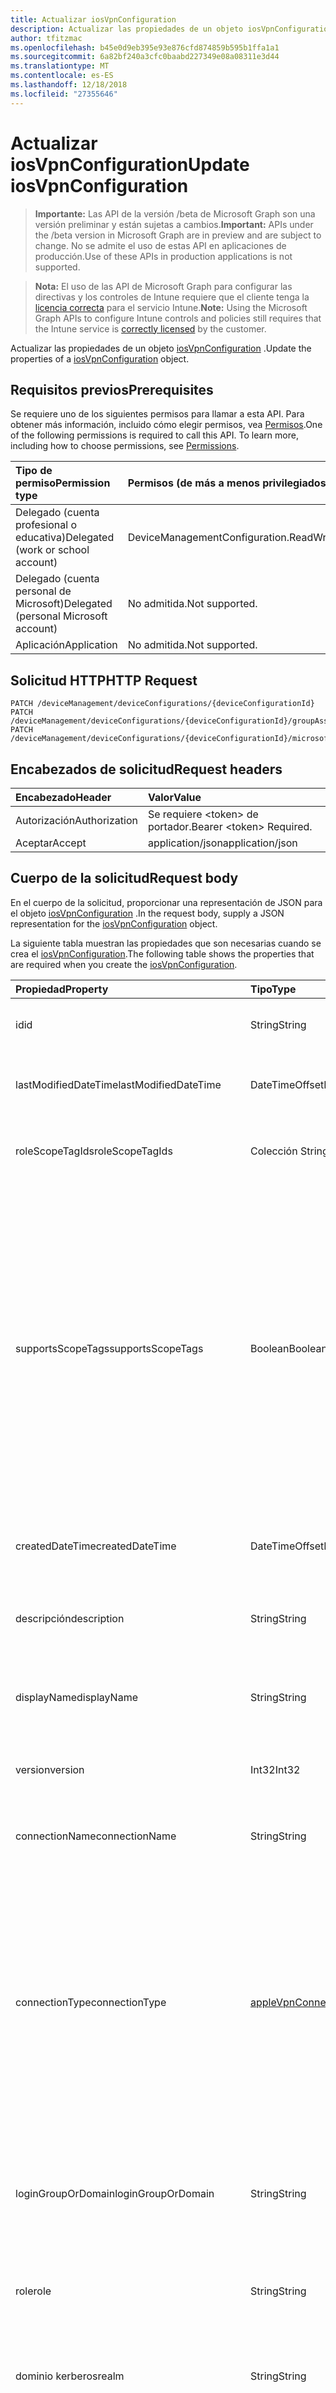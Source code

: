 ```yaml
---
title: Actualizar iosVpnConfiguration
description: Actualizar las propiedades de un objeto iosVpnConfiguration.
author: tfitzmac
ms.openlocfilehash: b45e0d9eb395e93e876cfd874859b595b1ffa1a1
ms.sourcegitcommit: 6a82bf240a3cfc0baabd227349e08a08311e3d44
ms.translationtype: MT
ms.contentlocale: es-ES
ms.lasthandoff: 12/18/2018
ms.locfileid: "27355646"
---
```

# <a name="update-iosvpnconfiguration"></a><span data-ttu-id="84b96-103">Actualizar iosVpnConfiguration</span><span class="sxs-lookup"><span data-stu-id="84b96-103">Update iosVpnConfiguration</span></span>

> <span data-ttu-id="84b96-104">**Importante:** Las API de la versión /beta de Microsoft Graph son una versión preliminar y están sujetas a cambios.</span><span class="sxs-lookup"><span data-stu-id="84b96-104">**Important:** APIs under the /beta version in Microsoft Graph are in preview and are subject to change.</span></span> <span data-ttu-id="84b96-105">No se admite el uso de estas API en aplicaciones de producción.</span><span class="sxs-lookup"><span data-stu-id="84b96-105">Use of these APIs in production applications is not supported.</span></span>

> <span data-ttu-id="84b96-106">**Nota:** El uso de las API de Microsoft Graph para configurar las directivas y los controles de Intune requiere que el cliente tenga la [licencia correcta](https://go.microsoft.com/fwlink/?linkid=839381) para el servicio Intune.</span><span class="sxs-lookup"><span data-stu-id="84b96-106">**Note:** Using the Microsoft Graph APIs to configure Intune controls and policies still requires that the Intune service is [correctly licensed](https://go.microsoft.com/fwlink/?linkid=839381) by the customer.</span></span>

<span data-ttu-id="84b96-107">Actualizar las propiedades de un objeto [iosVpnConfiguration](../resources/intune-deviceconfig-iosvpnconfiguration.md) .</span><span class="sxs-lookup"><span data-stu-id="84b96-107">Update the properties of a [iosVpnConfiguration](../resources/intune-deviceconfig-iosvpnconfiguration.md) object.</span></span>
## <a name="prerequisites"></a><span data-ttu-id="84b96-108">Requisitos previos</span><span class="sxs-lookup"><span data-stu-id="84b96-108">Prerequisites</span></span>
<span data-ttu-id="84b96-p102">Se requiere uno de los siguientes permisos para llamar a esta API. Para obtener más información, incluido cómo elegir permisos, vea [Permisos](/graph/permissions-reference).</span><span class="sxs-lookup"><span data-stu-id="84b96-p102">One of the following permissions is required to call this API. To learn more, including how to choose permissions, see [Permissions](/graph/permissions-reference).</span></span>

|<span data-ttu-id="84b96-111">Tipo de permiso</span><span class="sxs-lookup"><span data-stu-id="84b96-111">Permission type</span></span>|<span data-ttu-id="84b96-112">Permisos (de más a menos privilegiados)</span><span class="sxs-lookup"><span data-stu-id="84b96-112">Permissions (from most to least privileged)</span></span>|
|:---|:---|
|<span data-ttu-id="84b96-113">Delegado (cuenta profesional o educativa)</span><span class="sxs-lookup"><span data-stu-id="84b96-113">Delegated (work or school account)</span></span>|<span data-ttu-id="84b96-114">DeviceManagementConfiguration.ReadWrite.All</span><span class="sxs-lookup"><span data-stu-id="84b96-114">DeviceManagementConfiguration.ReadWrite.All</span></span>|
|<span data-ttu-id="84b96-115">Delegado (cuenta personal de Microsoft)</span><span class="sxs-lookup"><span data-stu-id="84b96-115">Delegated (personal Microsoft account)</span></span>|<span data-ttu-id="84b96-116">No admitida.</span><span class="sxs-lookup"><span data-stu-id="84b96-116">Not supported.</span></span>|
|<span data-ttu-id="84b96-117">Aplicación</span><span class="sxs-lookup"><span data-stu-id="84b96-117">Application</span></span>|<span data-ttu-id="84b96-118">No admitida.</span><span class="sxs-lookup"><span data-stu-id="84b96-118">Not supported.</span></span>|

## <a name="http-request"></a><span data-ttu-id="84b96-119">Solicitud HTTP</span><span class="sxs-lookup"><span data-stu-id="84b96-119">HTTP Request</span></span>
<!-- {
  "blockType": "ignored"
}
-->
``` http
PATCH /deviceManagement/deviceConfigurations/{deviceConfigurationId}
PATCH /deviceManagement/deviceConfigurations/{deviceConfigurationId}/groupAssignments/{deviceConfigurationGroupAssignmentId}/deviceConfiguration
PATCH /deviceManagement/deviceConfigurations/{deviceConfigurationId}/microsoft.graph.windowsDomainJoinConfiguration/networkAccessConfigurations/{deviceConfigurationId}
```

## <a name="request-headers"></a><span data-ttu-id="84b96-120">Encabezados de solicitud</span><span class="sxs-lookup"><span data-stu-id="84b96-120">Request headers</span></span>
|<span data-ttu-id="84b96-121">Encabezado</span><span class="sxs-lookup"><span data-stu-id="84b96-121">Header</span></span>|<span data-ttu-id="84b96-122">Valor</span><span class="sxs-lookup"><span data-stu-id="84b96-122">Value</span></span>|
|:---|:---|
|<span data-ttu-id="84b96-123">Autorización</span><span class="sxs-lookup"><span data-stu-id="84b96-123">Authorization</span></span>|<span data-ttu-id="84b96-124">Se requiere &lt;token&gt; de portador.</span><span class="sxs-lookup"><span data-stu-id="84b96-124">Bearer &lt;token&gt; Required.</span></span>|
|<span data-ttu-id="84b96-125">Aceptar</span><span class="sxs-lookup"><span data-stu-id="84b96-125">Accept</span></span>|<span data-ttu-id="84b96-126">application/json</span><span class="sxs-lookup"><span data-stu-id="84b96-126">application/json</span></span>|

## <a name="request-body"></a><span data-ttu-id="84b96-127">Cuerpo de la solicitud</span><span class="sxs-lookup"><span data-stu-id="84b96-127">Request body</span></span>
<span data-ttu-id="84b96-128">En el cuerpo de la solicitud, proporcionar una representación de JSON para el objeto [iosVpnConfiguration](../resources/intune-deviceconfig-iosvpnconfiguration.md) .</span><span class="sxs-lookup"><span data-stu-id="84b96-128">In the request body, supply a JSON representation for the [iosVpnConfiguration](../resources/intune-deviceconfig-iosvpnconfiguration.md) object.</span></span>

<span data-ttu-id="84b96-129">La siguiente tabla muestran las propiedades que son necesarias cuando se crea el [iosVpnConfiguration](../resources/intune-deviceconfig-iosvpnconfiguration.md).</span><span class="sxs-lookup"><span data-stu-id="84b96-129">The following table shows the properties that are required when you create the [iosVpnConfiguration](../resources/intune-deviceconfig-iosvpnconfiguration.md).</span></span>

|<span data-ttu-id="84b96-130">Propiedad</span><span class="sxs-lookup"><span data-stu-id="84b96-130">Property</span></span>|<span data-ttu-id="84b96-131">Tipo</span><span class="sxs-lookup"><span data-stu-id="84b96-131">Type</span></span>|<span data-ttu-id="84b96-132">Descripción</span><span class="sxs-lookup"><span data-stu-id="84b96-132">Description</span></span>|
|:---|:---|:---|
|<span data-ttu-id="84b96-133">id</span><span class="sxs-lookup"><span data-stu-id="84b96-133">id</span></span>|<span data-ttu-id="84b96-134">String</span><span class="sxs-lookup"><span data-stu-id="84b96-134">String</span></span>|<span data-ttu-id="84b96-135">Clave de la entidad.</span><span class="sxs-lookup"><span data-stu-id="84b96-135">Key of the entity.</span></span> <span data-ttu-id="84b96-136">Heredado de [deviceConfiguration](../resources/intune-deviceconfig-deviceconfiguration.md)</span><span class="sxs-lookup"><span data-stu-id="84b96-136">Inherited from [deviceConfiguration](../resources/intune-deviceconfig-deviceconfiguration.md)</span></span>|
|<span data-ttu-id="84b96-137">lastModifiedDateTime</span><span class="sxs-lookup"><span data-stu-id="84b96-137">lastModifiedDateTime</span></span>|<span data-ttu-id="84b96-138">DateTimeOffset</span><span class="sxs-lookup"><span data-stu-id="84b96-138">DateTimeOffset</span></span>|<span data-ttu-id="84b96-139">Fecha y hora en la que se modificó el objeto por última vez.</span><span class="sxs-lookup"><span data-stu-id="84b96-139">DateTime the object was last modified.</span></span> <span data-ttu-id="84b96-140">Heredado de [deviceConfiguration](../resources/intune-deviceconfig-deviceconfiguration.md)</span><span class="sxs-lookup"><span data-stu-id="84b96-140">Inherited from [deviceConfiguration](../resources/intune-deviceconfig-deviceconfiguration.md)</span></span>|
|<span data-ttu-id="84b96-141">roleScopeTagIds</span><span class="sxs-lookup"><span data-stu-id="84b96-141">roleScopeTagIds</span></span>|<span data-ttu-id="84b96-142">Colección String</span><span class="sxs-lookup"><span data-stu-id="84b96-142">String collection</span></span>|<span data-ttu-id="84b96-143">Lista de etiquetas de ámbito para esta instancia de entidad.</span><span class="sxs-lookup"><span data-stu-id="84b96-143">List of Scope Tags for this Entity instance.</span></span> <span data-ttu-id="84b96-144">Heredado de [deviceConfiguration](../resources/intune-deviceconfig-deviceconfiguration.md)</span><span class="sxs-lookup"><span data-stu-id="84b96-144">Inherited from [deviceConfiguration](../resources/intune-deviceconfig-deviceconfiguration.md)</span></span>|
|<span data-ttu-id="84b96-145">supportsScopeTags</span><span class="sxs-lookup"><span data-stu-id="84b96-145">supportsScopeTags</span></span>|<span data-ttu-id="84b96-146">Boolean</span><span class="sxs-lookup"><span data-stu-id="84b96-146">Boolean</span></span>|<span data-ttu-id="84b96-147">Indica si la configuración del dispositivo subyacente admite la asignación de etiquetas de ámbito.</span><span class="sxs-lookup"><span data-stu-id="84b96-147">Indicates whether or not the underlying Device Configuration supports the assignment of scope tags.</span></span> <span data-ttu-id="84b96-148">No se permite la asignación a la propiedad ScopeTags cuando este valor es false y entidades no estará visibles para los usuarios con ámbito.</span><span class="sxs-lookup"><span data-stu-id="84b96-148">Assigning to the ScopeTags property is not allowed when this value is false and entities will not be visible to scoped users.</span></span> <span data-ttu-id="84b96-149">Esto se produce para las directivas de heredado creadas en Silverlight y se puede resolver por eliminar y volver a crear la directiva en el Portal de Azure.</span><span class="sxs-lookup"><span data-stu-id="84b96-149">This occurs for Legacy policies created in Silverlight and can be resolved by deleting and recreating the policy in the Azure Portal.</span></span> <span data-ttu-id="84b96-150">Esta propiedad es de sólo lectura.</span><span class="sxs-lookup"><span data-stu-id="84b96-150">This property is read-only.</span></span> <span data-ttu-id="84b96-151">Heredado de [deviceConfiguration](../resources/intune-deviceconfig-deviceconfiguration.md)</span><span class="sxs-lookup"><span data-stu-id="84b96-151">Inherited from [deviceConfiguration](../resources/intune-deviceconfig-deviceconfiguration.md)</span></span>|
|<span data-ttu-id="84b96-152">createdDateTime</span><span class="sxs-lookup"><span data-stu-id="84b96-152">createdDateTime</span></span>|<span data-ttu-id="84b96-153">DateTimeOffset</span><span class="sxs-lookup"><span data-stu-id="84b96-153">DateTimeOffset</span></span>|<span data-ttu-id="84b96-154">Fecha y hora en la que se creó el objeto.</span><span class="sxs-lookup"><span data-stu-id="84b96-154">DateTime the object was created.</span></span> <span data-ttu-id="84b96-155">Heredado de [deviceConfiguration](../resources/intune-deviceconfig-deviceconfiguration.md)</span><span class="sxs-lookup"><span data-stu-id="84b96-155">Inherited from [deviceConfiguration](../resources/intune-deviceconfig-deviceconfiguration.md)</span></span>|
|<span data-ttu-id="84b96-156">descripción</span><span class="sxs-lookup"><span data-stu-id="84b96-156">description</span></span>|<span data-ttu-id="84b96-157">String</span><span class="sxs-lookup"><span data-stu-id="84b96-157">String</span></span>|<span data-ttu-id="84b96-158">Descripción proporcionada por el administrador de la configuración del dispositivo.</span><span class="sxs-lookup"><span data-stu-id="84b96-158">Admin provided description of the Device Configuration.</span></span> <span data-ttu-id="84b96-159">Heredado de [deviceConfiguration](../resources/intune-deviceconfig-deviceconfiguration.md)</span><span class="sxs-lookup"><span data-stu-id="84b96-159">Inherited from [deviceConfiguration](../resources/intune-deviceconfig-deviceconfiguration.md)</span></span>|
|<span data-ttu-id="84b96-160">displayName</span><span class="sxs-lookup"><span data-stu-id="84b96-160">displayName</span></span>|<span data-ttu-id="84b96-161">String</span><span class="sxs-lookup"><span data-stu-id="84b96-161">String</span></span>|<span data-ttu-id="84b96-162">Nombre proporcionado por el administrador de la configuración del dispositivo.</span><span class="sxs-lookup"><span data-stu-id="84b96-162">Admin provided name of the device configuration.</span></span> <span data-ttu-id="84b96-163">Heredado de [deviceConfiguration](../resources/intune-deviceconfig-deviceconfiguration.md)</span><span class="sxs-lookup"><span data-stu-id="84b96-163">Inherited from [deviceConfiguration](../resources/intune-deviceconfig-deviceconfiguration.md)</span></span>|
|<span data-ttu-id="84b96-164">version</span><span class="sxs-lookup"><span data-stu-id="84b96-164">version</span></span>|<span data-ttu-id="84b96-165">Int32</span><span class="sxs-lookup"><span data-stu-id="84b96-165">Int32</span></span>|<span data-ttu-id="84b96-166">Versión de la configuración del dispositivo.</span><span class="sxs-lookup"><span data-stu-id="84b96-166">Version of the device configuration.</span></span> <span data-ttu-id="84b96-167">Heredado de [deviceConfiguration](../resources/intune-deviceconfig-deviceconfiguration.md)</span><span class="sxs-lookup"><span data-stu-id="84b96-167">Inherited from [deviceConfiguration](../resources/intune-deviceconfig-deviceconfiguration.md)</span></span>|
|<span data-ttu-id="84b96-168">connectionName</span><span class="sxs-lookup"><span data-stu-id="84b96-168">connectionName</span></span>|<span data-ttu-id="84b96-169">String</span><span class="sxs-lookup"><span data-stu-id="84b96-169">String</span></span>|<span data-ttu-id="84b96-170">Nombre de la conexión que se muestra al usuario.</span><span class="sxs-lookup"><span data-stu-id="84b96-170">Connection name displayed to the user.</span></span> <span data-ttu-id="84b96-171">Se hereda de [appleVpnConfiguration](../resources/intune-deviceconfig-applevpnconfiguration.md)</span><span class="sxs-lookup"><span data-stu-id="84b96-171">Inherited from [appleVpnConfiguration](../resources/intune-deviceconfig-applevpnconfiguration.md)</span></span>|
|<span data-ttu-id="84b96-172">connectionType</span><span class="sxs-lookup"><span data-stu-id="84b96-172">connectionType</span></span>|[<span data-ttu-id="84b96-173">appleVpnConnectionType</span><span class="sxs-lookup"><span data-stu-id="84b96-173">appleVpnConnectionType</span></span>](../resources/intune-deviceconfig-applevpnconnectiontype.md)|<span data-ttu-id="84b96-174">Tipo de conexión.</span><span class="sxs-lookup"><span data-stu-id="84b96-174">Connection type.</span></span> <span data-ttu-id="84b96-175">Se hereda de [appleVpnConfiguration](../resources/intune-deviceconfig-applevpnconfiguration.md).</span><span class="sxs-lookup"><span data-stu-id="84b96-175">Inherited from [appleVpnConfiguration](../resources/intune-deviceconfig-applevpnconfiguration.md).</span></span> <span data-ttu-id="84b96-176">Los valores posibles son: `ciscoAnyConnect`, `pulseSecure`, `f5EdgeClient`, `dellSonicWallMobileConnect`, `checkPointCapsuleVpn`, `customVpn`, `ciscoIPSec`, `citrix`, `ciscoAnyConnectV2`, `paloAltoGlobalProtect`, `zscalerPrivateAccess`, `f5Access2018`, `citrixSso`, `paloAltoGlobalProtectV2`.</span><span class="sxs-lookup"><span data-stu-id="84b96-176">Possible values are: `ciscoAnyConnect`, `pulseSecure`, `f5EdgeClient`, `dellSonicWallMobileConnect`, `checkPointCapsuleVpn`, `customVpn`, `ciscoIPSec`, `citrix`, `ciscoAnyConnectV2`, `paloAltoGlobalProtect`, `zscalerPrivateAccess`, `f5Access2018`, `citrixSso`, `paloAltoGlobalProtectV2`.</span></span>|
|<span data-ttu-id="84b96-177">loginGroupOrDomain</span><span class="sxs-lookup"><span data-stu-id="84b96-177">loginGroupOrDomain</span></span>|<span data-ttu-id="84b96-178">String</span><span class="sxs-lookup"><span data-stu-id="84b96-178">String</span></span>|<span data-ttu-id="84b96-179">Grupo de inicio de sesión o dominio cuando se establece el tipo de conexión a Dell SonicWALL Mobile conexión.</span><span class="sxs-lookup"><span data-stu-id="84b96-179">Login group or domain when connection type is set to Dell SonicWALL Mobile Connection.</span></span> <span data-ttu-id="84b96-180">Se hereda de [appleVpnConfiguration](../resources/intune-deviceconfig-applevpnconfiguration.md)</span><span class="sxs-lookup"><span data-stu-id="84b96-180">Inherited from [appleVpnConfiguration](../resources/intune-deviceconfig-applevpnconfiguration.md)</span></span>|
|<span data-ttu-id="84b96-181">role</span><span class="sxs-lookup"><span data-stu-id="84b96-181">role</span></span>|<span data-ttu-id="84b96-182">String</span><span class="sxs-lookup"><span data-stu-id="84b96-182">String</span></span>|<span data-ttu-id="84b96-183">Función de tipo de conexión se establece en impulsos seguro.</span><span class="sxs-lookup"><span data-stu-id="84b96-183">Role when connection type is set to Pulse Secure.</span></span> <span data-ttu-id="84b96-184">Se hereda de [appleVpnConfiguration](../resources/intune-deviceconfig-applevpnconfiguration.md)</span><span class="sxs-lookup"><span data-stu-id="84b96-184">Inherited from [appleVpnConfiguration](../resources/intune-deviceconfig-applevpnconfiguration.md)</span></span>|
|<span data-ttu-id="84b96-185">dominio kerberos</span><span class="sxs-lookup"><span data-stu-id="84b96-185">realm</span></span>|<span data-ttu-id="84b96-186">String</span><span class="sxs-lookup"><span data-stu-id="84b96-186">String</span></span>|<span data-ttu-id="84b96-187">Dominio Kerberos cuando se establece el tipo de conexión a impulsos seguro.</span><span class="sxs-lookup"><span data-stu-id="84b96-187">Realm when connection type is set to Pulse Secure.</span></span> <span data-ttu-id="84b96-188">Se hereda de [appleVpnConfiguration](../resources/intune-deviceconfig-applevpnconfiguration.md)</span><span class="sxs-lookup"><span data-stu-id="84b96-188">Inherited from [appleVpnConfiguration](../resources/intune-deviceconfig-applevpnconfiguration.md)</span></span>|
|<span data-ttu-id="84b96-189">servidor</span><span class="sxs-lookup"><span data-stu-id="84b96-189">server</span></span>|[<span data-ttu-id="84b96-190">servidor de VPN</span><span class="sxs-lookup"><span data-stu-id="84b96-190">vpnServer</span></span>](../resources/intune-deviceconfig-vpnserver.md)|<span data-ttu-id="84b96-191">Servidor de VPN en la red.</span><span class="sxs-lookup"><span data-stu-id="84b96-191">VPN Server on the network.</span></span> <span data-ttu-id="84b96-192">Asegúrese de que los usuarios finales pueden tener acceso a esta ubicación de red.</span><span class="sxs-lookup"><span data-stu-id="84b96-192">Make sure end users can access this network location.</span></span> <span data-ttu-id="84b96-193">Se hereda de [appleVpnConfiguration](../resources/intune-deviceconfig-applevpnconfiguration.md)</span><span class="sxs-lookup"><span data-stu-id="84b96-193">Inherited from [appleVpnConfiguration](../resources/intune-deviceconfig-applevpnconfiguration.md)</span></span>|
|<span data-ttu-id="84b96-194">identificador</span><span class="sxs-lookup"><span data-stu-id="84b96-194">identifier</span></span>|<span data-ttu-id="84b96-195">String</span><span class="sxs-lookup"><span data-stu-id="84b96-195">String</span></span>|<span data-ttu-id="84b96-196">Identificador proporcionado por el proveedor de VPN cuando se establece el tipo de conexión a VPN personalizado.</span><span class="sxs-lookup"><span data-stu-id="84b96-196">Identifier provided by VPN vendor when connection type is set to Custom VPN.</span></span> <span data-ttu-id="84b96-197">Por ejemplo: AnyConnect de Cisco usa un identificador de la com.cisco.anyconnect.applevpn.plugin de formulario Inherited desde [appleVpnConfiguration](../resources/intune-deviceconfig-applevpnconfiguration.md)</span><span class="sxs-lookup"><span data-stu-id="84b96-197">For example: Cisco AnyConnect uses an identifier of the form com.cisco.anyconnect.applevpn.plugin Inherited from [appleVpnConfiguration](../resources/intune-deviceconfig-applevpnconfiguration.md)</span></span>|
|<span data-ttu-id="84b96-198">customData</span><span class="sxs-lookup"><span data-stu-id="84b96-198">customData</span></span>|<span data-ttu-id="84b96-199">colección [keyValue](../resources/intune-deviceconfig-keyvalue.md)</span><span class="sxs-lookup"><span data-stu-id="84b96-199">[keyValue](../resources/intune-deviceconfig-keyvalue.md) collection</span></span>|<span data-ttu-id="84b96-200">Datos personalizados cuando se establece el tipo de conexión a VPN personalizado.</span><span class="sxs-lookup"><span data-stu-id="84b96-200">Custom data when connection type is set to Custom VPN.</span></span> <span data-ttu-id="84b96-201">Use este campo para habilitar la funcionalidad no admitida por Intune, pero disponible en la solución de VPN.</span><span class="sxs-lookup"><span data-stu-id="84b96-201">Use this field to enable functionality not supported by Intune, but available in your VPN solution.</span></span> <span data-ttu-id="84b96-202">Póngase en contacto con su proveedor de VPN para obtener información sobre cómo agregar estos pares de clave y valor.</span><span class="sxs-lookup"><span data-stu-id="84b96-202">Contact your VPN vendor to learn how to add these key/value pairs.</span></span> <span data-ttu-id="84b96-203">Esta colección puede contener un máximo de 25 elementos.</span><span class="sxs-lookup"><span data-stu-id="84b96-203">This collection can contain a maximum of 25 elements.</span></span> <span data-ttu-id="84b96-204">Se hereda de [appleVpnConfiguration](../resources/intune-deviceconfig-applevpnconfiguration.md)</span><span class="sxs-lookup"><span data-stu-id="84b96-204">Inherited from [appleVpnConfiguration](../resources/intune-deviceconfig-applevpnconfiguration.md)</span></span>|
|<span data-ttu-id="84b96-205">customKeyValueData</span><span class="sxs-lookup"><span data-stu-id="84b96-205">customKeyValueData</span></span>|<span data-ttu-id="84b96-206">Colección [keyValuePair](../resources/intune-shared-keyvaluepair.md)</span><span class="sxs-lookup"><span data-stu-id="84b96-206">[keyValuePair](../resources/intune-shared-keyvaluepair.md) collection</span></span>|<span data-ttu-id="84b96-207">Datos personalizados cuando se establece el tipo de conexión a VPN personalizado.</span><span class="sxs-lookup"><span data-stu-id="84b96-207">Custom data when connection type is set to Custom VPN.</span></span> <span data-ttu-id="84b96-208">Use este campo para habilitar la funcionalidad no admitida por Intune, pero disponible en la solución de VPN.</span><span class="sxs-lookup"><span data-stu-id="84b96-208">Use this field to enable functionality not supported by Intune, but available in your VPN solution.</span></span> <span data-ttu-id="84b96-209">Póngase en contacto con su proveedor de VPN para obtener información sobre cómo agregar estos pares de clave y valor.</span><span class="sxs-lookup"><span data-stu-id="84b96-209">Contact your VPN vendor to learn how to add these key/value pairs.</span></span> <span data-ttu-id="84b96-210">Esta colección puede contener un máximo de 25 elementos.</span><span class="sxs-lookup"><span data-stu-id="84b96-210">This collection can contain a maximum of 25 elements.</span></span> <span data-ttu-id="84b96-211">Se hereda de [appleVpnConfiguration](../resources/intune-deviceconfig-applevpnconfiguration.md)</span><span class="sxs-lookup"><span data-stu-id="84b96-211">Inherited from [appleVpnConfiguration](../resources/intune-deviceconfig-applevpnconfiguration.md)</span></span>|
|<span data-ttu-id="84b96-212">enableSplitTunneling</span><span class="sxs-lookup"><span data-stu-id="84b96-212">enableSplitTunneling</span></span>|<span data-ttu-id="84b96-213">Boolean</span><span class="sxs-lookup"><span data-stu-id="84b96-213">Boolean</span></span>|<span data-ttu-id="84b96-214">Enviar todo el tráfico de red a través de VPN.</span><span class="sxs-lookup"><span data-stu-id="84b96-214">Send all network traffic through VPN.</span></span> <span data-ttu-id="84b96-215">Se hereda de [appleVpnConfiguration](../resources/intune-deviceconfig-applevpnconfiguration.md)</span><span class="sxs-lookup"><span data-stu-id="84b96-215">Inherited from [appleVpnConfiguration](../resources/intune-deviceconfig-applevpnconfiguration.md)</span></span>|
|<span data-ttu-id="84b96-216">authenticationMethod</span><span class="sxs-lookup"><span data-stu-id="84b96-216">authenticationMethod</span></span>|[<span data-ttu-id="84b96-217">vpnAuthenticationMethod</span><span class="sxs-lookup"><span data-stu-id="84b96-217">vpnAuthenticationMethod</span></span>](../resources/intune-deviceconfig-vpnauthenticationmethod.md)|<span data-ttu-id="84b96-218">Método de autenticación para esta conexión VPN.</span><span class="sxs-lookup"><span data-stu-id="84b96-218">Authentication method for this VPN connection.</span></span> <span data-ttu-id="84b96-219">Se hereda de [appleVpnConfiguration](../resources/intune-deviceconfig-applevpnconfiguration.md).</span><span class="sxs-lookup"><span data-stu-id="84b96-219">Inherited from [appleVpnConfiguration](../resources/intune-deviceconfig-applevpnconfiguration.md).</span></span> <span data-ttu-id="84b96-220">Los valores posibles son: `certificate` y `usernameAndPassword`.</span><span class="sxs-lookup"><span data-stu-id="84b96-220">Possible values are: `certificate`, `usernameAndPassword`.</span></span>|
|<span data-ttu-id="84b96-221">enablePerApp</span><span class="sxs-lookup"><span data-stu-id="84b96-221">enablePerApp</span></span>|<span data-ttu-id="84b96-222">Boolean</span><span class="sxs-lookup"><span data-stu-id="84b96-222">Boolean</span></span>|<span data-ttu-id="84b96-223">Si se establece en true, crea de carga por aplicación VPN que más adelante se puede asociar con las aplicaciones que pueden desencadenar este conexiones VPN en dispositivo de iOS del usuario final.</span><span class="sxs-lookup"><span data-stu-id="84b96-223">Setting this to true creates Per-App VPN payload which can later be associated with Apps that can trigger this VPN conneciton on the end user's iOS device.</span></span> <span data-ttu-id="84b96-224">Se hereda de [appleVpnConfiguration](../resources/intune-deviceconfig-applevpnconfiguration.md)</span><span class="sxs-lookup"><span data-stu-id="84b96-224">Inherited from [appleVpnConfiguration](../resources/intune-deviceconfig-applevpnconfiguration.md)</span></span>|
|<span data-ttu-id="84b96-225">safariDomains</span><span class="sxs-lookup"><span data-stu-id="84b96-225">safariDomains</span></span>|<span data-ttu-id="84b96-226">Colección String</span><span class="sxs-lookup"><span data-stu-id="84b96-226">String collection</span></span>|<span data-ttu-id="84b96-227">Dominios de Safari cuando está habilitada esta VPN por la configuración de la aplicación.</span><span class="sxs-lookup"><span data-stu-id="84b96-227">Safari domains when this VPN per App setting is enabled.</span></span> <span data-ttu-id="84b96-228">Además de las aplicaciones asociadas con esta VPN, dominios de Safari especifiquen aquí también podrá desencadenar esta conexión VPN.</span><span class="sxs-lookup"><span data-stu-id="84b96-228">In addition to the apps associated with this VPN, Safari domains specified here will also be able to trigger this VPN connection.</span></span> <span data-ttu-id="84b96-229">Se hereda de [appleVpnConfiguration](../resources/intune-deviceconfig-applevpnconfiguration.md)</span><span class="sxs-lookup"><span data-stu-id="84b96-229">Inherited from [appleVpnConfiguration](../resources/intune-deviceconfig-applevpnconfiguration.md)</span></span>|
|<span data-ttu-id="84b96-230">onDemandRules</span><span class="sxs-lookup"><span data-stu-id="84b96-230">onDemandRules</span></span>|<span data-ttu-id="84b96-231">colección de [vpnOnDemandRule](../resources/intune-deviceconfig-vpnondemandrule.md)</span><span class="sxs-lookup"><span data-stu-id="84b96-231">[vpnOnDemandRule](../resources/intune-deviceconfig-vpnondemandrule.md) collection</span></span>|<span data-ttu-id="84b96-232">Reglas de On Demand.</span><span class="sxs-lookup"><span data-stu-id="84b96-232">On-Demand Rules.</span></span> <span data-ttu-id="84b96-233">Esta colección puede contener un máximo de 500 elementos.</span><span class="sxs-lookup"><span data-stu-id="84b96-233">This collection can contain a maximum of 500 elements.</span></span> <span data-ttu-id="84b96-234">Se hereda de [appleVpnConfiguration](../resources/intune-deviceconfig-applevpnconfiguration.md)</span><span class="sxs-lookup"><span data-stu-id="84b96-234">Inherited from [appleVpnConfiguration](../resources/intune-deviceconfig-applevpnconfiguration.md)</span></span>|
|<span data-ttu-id="84b96-235">proxyServer</span><span class="sxs-lookup"><span data-stu-id="84b96-235">proxyServer</span></span>|[<span data-ttu-id="84b96-236">vpnProxyServer</span><span class="sxs-lookup"><span data-stu-id="84b96-236">vpnProxyServer</span></span>](../resources/intune-deviceconfig-vpnproxyserver.md)|<span data-ttu-id="84b96-237">Servidor proxy.</span><span class="sxs-lookup"><span data-stu-id="84b96-237">Proxy Server.</span></span> <span data-ttu-id="84b96-238">Se hereda de [appleVpnConfiguration](../resources/intune-deviceconfig-applevpnconfiguration.md)</span><span class="sxs-lookup"><span data-stu-id="84b96-238">Inherited from [appleVpnConfiguration](../resources/intune-deviceconfig-applevpnconfiguration.md)</span></span>|
|<span data-ttu-id="84b96-239">optInToDeviceIdSharing</span><span class="sxs-lookup"><span data-stu-id="84b96-239">optInToDeviceIdSharing</span></span>|<span data-ttu-id="84b96-240">Boolean</span><span class="sxs-lookup"><span data-stu-id="84b96-240">Boolean</span></span>|<span data-ttu-id="84b96-241">Participar en uso compartido de identificador del dispositivo a los clientes de vpn de terceros para su uso durante la validación de control de acceso de red.</span><span class="sxs-lookup"><span data-stu-id="84b96-241">Opt-In to sharing the device's Id to third-party vpn clients for use during network access control validation.</span></span> <span data-ttu-id="84b96-242">Se hereda de [appleVpnConfiguration](../resources/intune-deviceconfig-applevpnconfiguration.md)</span><span class="sxs-lookup"><span data-stu-id="84b96-242">Inherited from [appleVpnConfiguration](../resources/intune-deviceconfig-applevpnconfiguration.md)</span></span>|
|<span data-ttu-id="84b96-243">tipo de proveedor</span><span class="sxs-lookup"><span data-stu-id="84b96-243">providerType</span></span>|[<span data-ttu-id="84b96-244">vpnProviderType</span><span class="sxs-lookup"><span data-stu-id="84b96-244">vpnProviderType</span></span>](../resources/intune-deviceconfig-vpnprovidertype.md)|<span data-ttu-id="84b96-245">Tipo de proveedor de VPN por cada aplicación.</span><span class="sxs-lookup"><span data-stu-id="84b96-245">Provider type for per-app VPN.</span></span> <span data-ttu-id="84b96-246">Los valores posibles son: `notConfigured`, `appProxy` y `packetTunnel`.</span><span class="sxs-lookup"><span data-stu-id="84b96-246">Possible values are: `notConfigured`, `appProxy`, `packetTunnel`.</span></span>|
|<span data-ttu-id="84b96-247">userDomain</span><span class="sxs-lookup"><span data-stu-id="84b96-247">userDomain</span></span>|<span data-ttu-id="84b96-248">String</span><span class="sxs-lookup"><span data-stu-id="84b96-248">String</span></span>|<span data-ttu-id="84b96-249">Sólo Zscaler.</span><span class="sxs-lookup"><span data-stu-id="84b96-249">Zscaler only.</span></span> <span data-ttu-id="84b96-250">Escriba un dominio estático para rellenar previamente el campo de inicio de sesión con en la aplicación Zscaler.</span><span class="sxs-lookup"><span data-stu-id="84b96-250">Enter a static domain to pre-populate the login field with in the Zscaler app.</span></span> <span data-ttu-id="84b96-251">Si se deja vacía, se utilizará el dominio del usuario Azure Active Directory.</span><span class="sxs-lookup"><span data-stu-id="84b96-251">If this is left empty, the user's Azure Active Directory domain will be used instead.</span></span>|
|<span data-ttu-id="84b96-252">strictEnforcement</span><span class="sxs-lookup"><span data-stu-id="84b96-252">strictEnforcement</span></span>|<span data-ttu-id="84b96-253">Boolean</span><span class="sxs-lookup"><span data-stu-id="84b96-253">Boolean</span></span>|<span data-ttu-id="84b96-254">Sólo Zscaler.</span><span class="sxs-lookup"><span data-stu-id="84b96-254">Zscaler only.</span></span> <span data-ttu-id="84b96-255">Bloques de tráfico de red hasta que el usuario cierre sesión en la aplicación Zscaler.</span><span class="sxs-lookup"><span data-stu-id="84b96-255">Blocks network traffic until the user signs into Zscaler app.</span></span> <span data-ttu-id="84b96-256">"True" significa que el tráfico se bloquea.</span><span class="sxs-lookup"><span data-stu-id="84b96-256">"True" means traffic is blocked.</span></span>|
|<span data-ttu-id="84b96-257">cloudName</span><span class="sxs-lookup"><span data-stu-id="84b96-257">cloudName</span></span>|<span data-ttu-id="84b96-258">String</span><span class="sxs-lookup"><span data-stu-id="84b96-258">String</span></span>|<span data-ttu-id="84b96-259">Sólo Zscaler.</span><span class="sxs-lookup"><span data-stu-id="84b96-259">Zscaler only.</span></span> <span data-ttu-id="84b96-260">Nube de Zscaler que está asignado el usuario.</span><span class="sxs-lookup"><span data-stu-id="84b96-260">Zscaler cloud which the user is assigned to.</span></span>|
|<span data-ttu-id="84b96-261">excludeList</span><span class="sxs-lookup"><span data-stu-id="84b96-261">excludeList</span></span>|<span data-ttu-id="84b96-262">Colección String</span><span class="sxs-lookup"><span data-stu-id="84b96-262">String collection</span></span>|<span data-ttu-id="84b96-263">Sólo Zscaler.</span><span class="sxs-lookup"><span data-stu-id="84b96-263">Zscaler only.</span></span> <span data-ttu-id="84b96-264">Lista de direcciones de red que no se envían a través de la nube de Zscaler.</span><span class="sxs-lookup"><span data-stu-id="84b96-264">List of network addresses which are not sent through the Zscaler cloud.</span></span>|



## <a name="response"></a><span data-ttu-id="84b96-265">Respuesta</span><span class="sxs-lookup"><span data-stu-id="84b96-265">Response</span></span>
<span data-ttu-id="84b96-266">Si tiene éxito, este método devuelve una `200 OK` código de respuesta y un objeto actualizado [iosVpnConfiguration](../resources/intune-deviceconfig-iosvpnconfiguration.md) en el cuerpo de la respuesta.</span><span class="sxs-lookup"><span data-stu-id="84b96-266">If successful, this method returns a `200 OK` response code and an updated [iosVpnConfiguration](../resources/intune-deviceconfig-iosvpnconfiguration.md) object in the response body.</span></span>

## <a name="example"></a><span data-ttu-id="84b96-267">Ejemplo</span><span class="sxs-lookup"><span data-stu-id="84b96-267">Example</span></span>
### <a name="request"></a><span data-ttu-id="84b96-268">Solicitud</span><span class="sxs-lookup"><span data-stu-id="84b96-268">Request</span></span>
<span data-ttu-id="84b96-269">Aquí tiene un ejemplo de la solicitud.</span><span class="sxs-lookup"><span data-stu-id="84b96-269">Here is an example of the request.</span></span>
``` http
PATCH https://graph.microsoft.com/beta/deviceManagement/deviceConfigurations/{deviceConfigurationId}
Content-type: application/json
Content-length: 2048

{
  "lastModifiedDateTime": "2017-01-01T00:00:35.1329464-08:00",
  "roleScopeTagIds": [
    "Role Scope Tag Ids value"
  ],
  "supportsScopeTags": true,
  "description": "Description value",
  "displayName": "Display Name value",
  "version": 7,
  "connectionName": "Connection Name value",
  "connectionType": "pulseSecure",
  "loginGroupOrDomain": "Login Group Or Domain value",
  "role": "Role value",
  "realm": "Realm value",
  "server": {
    "@odata.type": "microsoft.graph.vpnServer",
    "description": "Description value",
    "address": "Address value",
    "isDefaultServer": true
  },
  "identifier": "Identifier value",
  "customData": [
    {
      "@odata.type": "microsoft.graph.keyValue",
      "key": "Key value",
      "value": "Value value"
    }
  ],
  "customKeyValueData": [
    {
      "@odata.type": "microsoft.graph.keyValuePair",
      "name": "Name value",
      "value": "Value value"
    }
  ],
  "enableSplitTunneling": true,
  "authenticationMethod": "usernameAndPassword",
  "enablePerApp": true,
  "safariDomains": [
    "Safari Domains value"
  ],
  "onDemandRules": [
    {
      "@odata.type": "microsoft.graph.vpnOnDemandRule",
      "ssids": [
        "Ssids value"
      ],
      "dnsSearchDomains": [
        "Dns Search Domains value"
      ],
      "probeUrl": "https://example.com/probeUrl/",
      "action": "evaluateConnection",
      "domainAction": "neverConnect",
      "domains": [
        "Domains value"
      ],
      "probeRequiredUrl": "https://example.com/probeRequiredUrl/"
    }
  ],
  "proxyServer": {
    "@odata.type": "microsoft.graph.vpnProxyServer",
    "automaticConfigurationScriptUrl": "https://example.com/automaticConfigurationScriptUrl/",
    "address": "Address value",
    "port": 4
  },
  "optInToDeviceIdSharing": true,
  "providerType": "appProxy",
  "userDomain": "User Domain value",
  "strictEnforcement": true,
  "cloudName": "Cloud Name value",
  "excludeList": [
    "Exclude List value"
  ]
}
```

### <a name="response"></a><span data-ttu-id="84b96-270">Respuesta</span><span class="sxs-lookup"><span data-stu-id="84b96-270">Response</span></span>
<span data-ttu-id="84b96-p132">Aquí tiene un ejemplo de la respuesta. Nota: Puede que el objeto de respuesta que aparece aquí se trunque para abreviar. Todas las propiedades se devolverán de una llamada real.</span><span class="sxs-lookup"><span data-stu-id="84b96-p132">Here is an example of the response. Note: The response object shown here may be truncated for brevity. All of the properties will be returned from an actual call.</span></span>
``` http
HTTP/1.1 200 OK
Content-Type: application/json
Content-Length: 2214

{
  "@odata.type": "#microsoft.graph.iosVpnConfiguration",
  "id": "bd12424c-424c-bd12-4c42-12bd4c4212bd",
  "lastModifiedDateTime": "2017-01-01T00:00:35.1329464-08:00",
  "roleScopeTagIds": [
    "Role Scope Tag Ids value"
  ],
  "supportsScopeTags": true,
  "createdDateTime": "2017-01-01T00:02:43.5775965-08:00",
  "description": "Description value",
  "displayName": "Display Name value",
  "version": 7,
  "connectionName": "Connection Name value",
  "connectionType": "pulseSecure",
  "loginGroupOrDomain": "Login Group Or Domain value",
  "role": "Role value",
  "realm": "Realm value",
  "server": {
    "@odata.type": "microsoft.graph.vpnServer",
    "description": "Description value",
    "address": "Address value",
    "isDefaultServer": true
  },
  "identifier": "Identifier value",
  "customData": [
    {
      "@odata.type": "microsoft.graph.keyValue",
      "key": "Key value",
      "value": "Value value"
    }
  ],
  "customKeyValueData": [
    {
      "@odata.type": "microsoft.graph.keyValuePair",
      "name": "Name value",
      "value": "Value value"
    }
  ],
  "enableSplitTunneling": true,
  "authenticationMethod": "usernameAndPassword",
  "enablePerApp": true,
  "safariDomains": [
    "Safari Domains value"
  ],
  "onDemandRules": [
    {
      "@odata.type": "microsoft.graph.vpnOnDemandRule",
      "ssids": [
        "Ssids value"
      ],
      "dnsSearchDomains": [
        "Dns Search Domains value"
      ],
      "probeUrl": "https://example.com/probeUrl/",
      "action": "evaluateConnection",
      "domainAction": "neverConnect",
      "domains": [
        "Domains value"
      ],
      "probeRequiredUrl": "https://example.com/probeRequiredUrl/"
    }
  ],
  "proxyServer": {
    "@odata.type": "microsoft.graph.vpnProxyServer",
    "automaticConfigurationScriptUrl": "https://example.com/automaticConfigurationScriptUrl/",
    "address": "Address value",
    "port": 4
  },
  "optInToDeviceIdSharing": true,
  "providerType": "appProxy",
  "userDomain": "User Domain value",
  "strictEnforcement": true,
  "cloudName": "Cloud Name value",
  "excludeList": [
    "Exclude List value"
  ]
}
```





